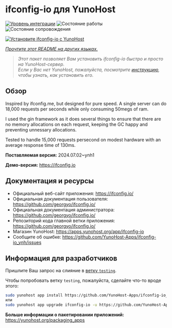 <!--
Важно: этот README был автоматически сгенерирован <https://github.com/YunoHost/apps/tree/master/tools/readme_generator>
Он НЕ ДОЛЖЕН редактироваться вручную.
-->

# ifconfig-io для YunoHost

[![Уровень интеграции](https://apps.yunohost.org/badge/integration/ifconfig-io)](https://ci-apps.yunohost.org/ci/apps/ifconfig-io/)
![Состояние работы](https://apps.yunohost.org/badge/state/ifconfig-io)
![Состояние сопровождения](https://apps.yunohost.org/badge/maintained/ifconfig-io)

[![Установите ifconfig-io с YunoHost](https://install-app.yunohost.org/install-with-yunohost.svg)](https://install-app.yunohost.org/?app=ifconfig-io)

*[Прочтите этот README на других языках.](./ALL_README.md)*

> *Этот пакет позволяет Вам установить ifconfig-io быстро и просто на YunoHost-сервер.*  
> *Если у Вас нет YunoHost, пожалуйста, посмотрите [инструкцию](https://yunohost.org/install), чтобы узнать, как установить его.*

## Обзор

Inspired by ifconfig.me, but designed for pure speed. A single server can do 18,000 requests per seconds while only consuming 50megs of ram.

I used the gin framework as it does several things to ensure that there are no memory allocations on each request, keeping the GC happy and preventing unnessary allocations.

Tested to handle 15,000 requests persecond on modest hardware with an average response time of 130ms.


**Поставляемая версия:** 2024.07.02~ynh1

**Демо-версия:** <https://ifconfig.io>
## Документация и ресурсы

- Официальный веб-сайт приложения: <https://ifconfig.io/>
- Официальная документация пользователя: <https://github.com/georgyo/ifconfig.io/>
- Официальная документация администратора: <https://github.com/georgyo/ifconfig.io/>
- Репозиторий кода главной ветки приложения: <https://github.com/georgyo/ifconfig.io/>
- Магазин YunoHost: <https://apps.yunohost.org/app/ifconfig-io>
- Сообщите об ошибке: <https://github.com/YunoHost-Apps/ifconfig-io_ynh/issues>

## Информация для разработчиков

Пришлите Ваш запрос на слияние в [ветку `testing`](https://github.com/YunoHost-Apps/ifconfig-io_ynh/tree/testing).

Чтобы попробовать ветку `testing`, пожалуйста, сделайте что-то вроде этого:

```bash
sudo yunohost app install https://github.com/YunoHost-Apps/ifconfig-io_ynh/tree/testing --debug
или
sudo yunohost app upgrade ifconfig-io -u https://github.com/YunoHost-Apps/ifconfig-io_ynh/tree/testing --debug
```

**Больше информации о пакетировании приложений:** <https://yunohost.org/packaging_apps>
